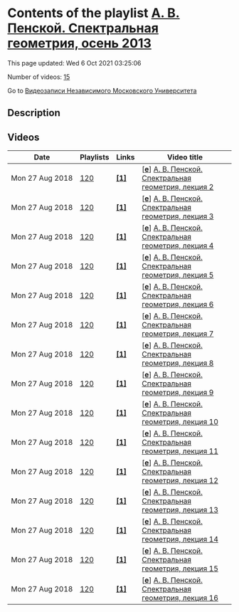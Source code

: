 # Contents of the playlist [А. В. Пенской. Спектральная геометрия, осень 2013](https://www.youtube.com/playlist?list=PLp9ABVh6_x4E072B1k_iKUtAmsDfsmk0r)

This page updated: Wed 6 Oct 2021 03:25:06

Number of videos: [15](#videos)

Go to [Видеозаписи Независимого Московского Университета](../README.md)

## Description



## Videos

|Date|Playlists|Links|Video title|
|---|---|---|---|
| Mon&nbsp;27&nbsp;Aug&nbsp;2018 | [120](../playlists/120 "А. В. Пенской. Спектральная геометрия, осень 2013") | [**[1]**](http://ium.mccme.ru/f13/penskoi-f13.html) | [[**e**](https://studio.youtube.com/video/_WWWUWL6s1o/edit "Edit")] [А. В. Пенской. Спектральная геометрия, лекция 2](https://www.youtube.com/watch?v=_WWWUWL6s1o&list=PLp9ABVh6_x4E072B1k_iKUtAmsDfsmk0r "Спецкурс НМУ на английском языке.&#013;14 сентября 2013 г. 11:00, НМУ 304 (Большой Власьевский пер., 11)&#013;http://ium.mccme.ru/f13/penskoi-f13.html") |
| Mon&nbsp;27&nbsp;Aug&nbsp;2018 | [120](../playlists/120 "А. В. Пенской. Спектральная геометрия, осень 2013") | [**[1]**](http://ium.mccme.ru/f13/penskoi-f13.html) | [[**e**](https://studio.youtube.com/video/sWhI20M-7SA/edit "Edit")] [А. В. Пенской. Спектральная геометрия, лекция 3](https://www.youtube.com/watch?v=sWhI20M-7SA&list=PLp9ABVh6_x4E072B1k_iKUtAmsDfsmk0r "Спецкурс НМУ на английском языке.&#013;21 сентября 2013 г. 11:00, НМУ 304 (Большой Власьевский пер., 11)&#013;http://ium.mccme.ru/f13/penskoi-f13.html") |
| Mon&nbsp;27&nbsp;Aug&nbsp;2018 | [120](../playlists/120 "А. В. Пенской. Спектральная геометрия, осень 2013") | [**[1]**](http://ium.mccme.ru/f13/penskoi-f13.html) | [[**e**](https://studio.youtube.com/video/k__5_fJvOlw/edit "Edit")] [А. В. Пенской. Спектральная геометрия, лекция 4](https://www.youtube.com/watch?v=k__5_fJvOlw&list=PLp9ABVh6_x4E072B1k_iKUtAmsDfsmk0r "Спецкурс НМУ на английском языке.&#013;28 сентября 2013 г. 11:00, НМУ 304 (Большой Власьевский пер., 11)&#013;http://ium.mccme.ru/f13/penskoi-f13.html") |
| Mon&nbsp;27&nbsp;Aug&nbsp;2018 | [120](../playlists/120 "А. В. Пенской. Спектральная геометрия, осень 2013") | [**[1]**](http://ium.mccme.ru/f13/penskoi-f13.html) | [[**e**](https://studio.youtube.com/video/QIwja2ES-QU/edit "Edit")] [А. В. Пенской. Спектральная геометрия, лекция 5](https://www.youtube.com/watch?v=QIwja2ES-QU&list=PLp9ABVh6_x4E072B1k_iKUtAmsDfsmk0r "Спецкурс НМУ на английском языке.&#013;5 октября 2013 г. 11:00, НМУ 304 (Большой Власьевский пер., 11)&#013;http://ium.mccme.ru/f13/penskoi-f13.html") |
| Mon&nbsp;27&nbsp;Aug&nbsp;2018 | [120](../playlists/120 "А. В. Пенской. Спектральная геометрия, осень 2013") | [**[1]**](http://ium.mccme.ru/f13/penskoi-f13.html) | [[**e**](https://studio.youtube.com/video/ddSB4p7E4RM/edit "Edit")] [А. В. Пенской. Спектральная геометрия, лекция 6](https://www.youtube.com/watch?v=ddSB4p7E4RM&list=PLp9ABVh6_x4E072B1k_iKUtAmsDfsmk0r "Спецкурс НМУ на английском языке.&#013;12 октября 2013 г. 11:00, НМУ 304 (Большой Власьевский пер., 11)&#013;http://ium.mccme.ru/f13/penskoi-f13.html") |
| Mon&nbsp;27&nbsp;Aug&nbsp;2018 | [120](../playlists/120 "А. В. Пенской. Спектральная геометрия, осень 2013") | [**[1]**](http://ium.mccme.ru/f13/penskoi-f13.html) | [[**e**](https://studio.youtube.com/video/zBcUdMUgV3o/edit "Edit")] [А. В. Пенской. Спектральная геометрия, лекция 7](https://www.youtube.com/watch?v=zBcUdMUgV3o&list=PLp9ABVh6_x4E072B1k_iKUtAmsDfsmk0r "Спецкурс НМУ на английском языке.&#013;19 октября 2013 г. 11:00, НМУ 304 (Большой Власьевский пер., 11)&#013;http://ium.mccme.ru/f13/penskoi-f13.html") |
| Mon&nbsp;27&nbsp;Aug&nbsp;2018 | [120](../playlists/120 "А. В. Пенской. Спектральная геометрия, осень 2013") | [**[1]**](http://ium.mccme.ru/f13/penskoi-f13.html) | [[**e**](https://studio.youtube.com/video/8-14jZGuxMk/edit "Edit")] [А. В. Пенской. Спектральная геометрия, лекция 8](https://www.youtube.com/watch?v=8-14jZGuxMk&list=PLp9ABVh6_x4E072B1k_iKUtAmsDfsmk0r "Спецкурс НМУ на английском языке.&#013;26 октября 2013 г. 11:00, НМУ 304 (Большой Власьевский пер., 11)&#013;http://ium.mccme.ru/f13/penskoi-f13.html") |
| Mon&nbsp;27&nbsp;Aug&nbsp;2018 | [120](../playlists/120 "А. В. Пенской. Спектральная геометрия, осень 2013") | [**[1]**](http://ium.mccme.ru/f13/penskoi-f13.html) | [[**e**](https://studio.youtube.com/video/T3F8Envuof4/edit "Edit")] [А. В. Пенской. Спектральная геометрия, лекция 9](https://www.youtube.com/watch?v=T3F8Envuof4&list=PLp9ABVh6_x4E072B1k_iKUtAmsDfsmk0r "Спецкурс НМУ на английском языке.&#013;2 ноября 2013 г. 11:00, НМУ 304 (Большой Власьевский пер., 11)&#013;http://ium.mccme.ru/f13/penskoi-f13.html") |
| Mon&nbsp;27&nbsp;Aug&nbsp;2018 | [120](../playlists/120 "А. В. Пенской. Спектральная геометрия, осень 2013") | [**[1]**](http://ium.mccme.ru/f13/penskoi-f13.html) | [[**e**](https://studio.youtube.com/video/3ks_Ny4Nu2Y/edit "Edit")] [А. В. Пенской. Спектральная геометрия, лекция 10](https://www.youtube.com/watch?v=3ks_Ny4Nu2Y&list=PLp9ABVh6_x4E072B1k_iKUtAmsDfsmk0r "Спецкурс НМУ на английском языке.&#013;9 ноября 2013 г. 11:00, НМУ 304 (Большой Власьевский пер., 11)&#013;http://ium.mccme.ru/f13/penskoi-f13.html") |
| Mon&nbsp;27&nbsp;Aug&nbsp;2018 | [120](../playlists/120 "А. В. Пенской. Спектральная геометрия, осень 2013") | [**[1]**](http://ium.mccme.ru/f13/penskoi-f13.html) | [[**e**](https://studio.youtube.com/video/rCs81Vmsuf4/edit "Edit")] [А. В. Пенской. Спектральная геометрия, лекция 11](https://www.youtube.com/watch?v=rCs81Vmsuf4&list=PLp9ABVh6_x4E072B1k_iKUtAmsDfsmk0r "Спецкурс НМУ на английском языке.&#013;16 ноября 2013 г. 11:00, НМУ 304 (Большой Власьевский пер., 11)&#013;http://ium.mccme.ru/f13/penskoi-f13.html") |
| Mon&nbsp;27&nbsp;Aug&nbsp;2018 | [120](../playlists/120 "А. В. Пенской. Спектральная геометрия, осень 2013") | [**[1]**](http://ium.mccme.ru/f13/penskoi-f13.html) | [[**e**](https://studio.youtube.com/video/sEddi1Gm12A/edit "Edit")] [А. В. Пенской. Спектральная геометрия, лекция 12](https://www.youtube.com/watch?v=sEddi1Gm12A&list=PLp9ABVh6_x4E072B1k_iKUtAmsDfsmk0r "Спецкурс НМУ на английском языке.&#013;23 ноября 2013 г. 11:00, НМУ 304 (Большой Власьевский пер., 11)&#013;http://ium.mccme.ru/f13/penskoi-f13.html") |
| Mon&nbsp;27&nbsp;Aug&nbsp;2018 | [120](../playlists/120 "А. В. Пенской. Спектральная геометрия, осень 2013") | [**[1]**](http://ium.mccme.ru/f13/penskoi-f13.html) | [[**e**](https://studio.youtube.com/video/n_H53IuC9Zk/edit "Edit")] [А. В. Пенской. Спектральная геометрия, лекция 13](https://www.youtube.com/watch?v=n_H53IuC9Zk&list=PLp9ABVh6_x4E072B1k_iKUtAmsDfsmk0r "Спецкурс НМУ на английском языке.&#013;30 ноября 2013 г. 11:00, НМУ 304 (Большой Власьевский пер., 11)&#013;http://ium.mccme.ru/f13/penskoi-f13.html") |
| Mon&nbsp;27&nbsp;Aug&nbsp;2018 | [120](../playlists/120 "А. В. Пенской. Спектральная геометрия, осень 2013") | [**[1]**](http://ium.mccme.ru/f13/penskoi-f13.html) | [[**e**](https://studio.youtube.com/video/JuW1aIQsJVQ/edit "Edit")] [А. В. Пенской. Спектральная геометрия, лекция 14](https://www.youtube.com/watch?v=JuW1aIQsJVQ&list=PLp9ABVh6_x4E072B1k_iKUtAmsDfsmk0r "Спецкурс НМУ на английском языке.&#013;7 декабря 2013 г. 11:00, НМУ 304 (Большой Власьевский пер., 11)&#013;http://ium.mccme.ru/f13/penskoi-f13.html") |
| Mon&nbsp;27&nbsp;Aug&nbsp;2018 | [120](../playlists/120 "А. В. Пенской. Спектральная геометрия, осень 2013") | [**[1]**](http://ium.mccme.ru/f13/penskoi-f13.html) | [[**e**](https://studio.youtube.com/video/AcNnryYaozI/edit "Edit")] [А. В. Пенской. Спектральная геометрия, лекция 15](https://www.youtube.com/watch?v=AcNnryYaozI&list=PLp9ABVh6_x4E072B1k_iKUtAmsDfsmk0r "Спецкурс НМУ на английском языке.&#013;14 декабря 2013 г. 11:00, НМУ 304 (Большой Власьевский пер., 11)&#013;http://ium.mccme.ru/f13/penskoi-f13.html") |
| Mon&nbsp;27&nbsp;Aug&nbsp;2018 | [120](../playlists/120 "А. В. Пенской. Спектральная геометрия, осень 2013") | [**[1]**](http://ium.mccme.ru/f13/penskoi-f13.html) | [[**e**](https://studio.youtube.com/video/_RQQpkp6mcc/edit "Edit")] [А. В. Пенской. Спектральная геометрия, лекция 16](https://www.youtube.com/watch?v=_RQQpkp6mcc&list=PLp9ABVh6_x4E072B1k_iKUtAmsDfsmk0r "Спецкурс НМУ на английском языке.&#013;21 декабря 2013 г. 11:00, НМУ 304 (Большой Власьевский пер., 11)&#013;http://ium.mccme.ru/f13/penskoi-f13.html") |
